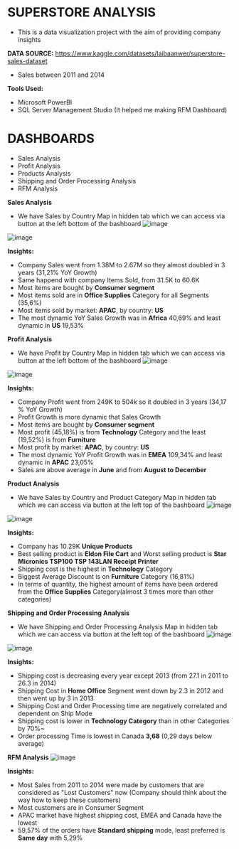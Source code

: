 # SUPERSTORE ANALYSIS

- This is a data visualization project with the aim of providing company insights

**DATA SOURCE:** https://www.kaggle.com/datasets/laibaanwer/superstore-sales-dataset 
- Sales between 2011 and 2014

**Tools Used:**

- Microsoft PowerBI
- SQL Server Management Studio (It helped me making RFM Dashboard)

# DASHBOARDS

- Sales Analysis
- Profit Analysis
- Products Analysis
- Shipping and Order Processing Analysis
- RFM Analysis

**Sales Analysis**
- We have Sales by Country Map in hidden tab which we can access via button at the left bottom of the bashboard
![image](https://user-images.githubusercontent.com/113947177/234248620-54cfb22a-913c-4232-bcdf-df9e14a079da.png)

![image](https://user-images.githubusercontent.com/113947177/234237512-8d683598-91dc-4c57-9c15-7fca55ccbbd6.png)


**Insights:**
- Company Sales went from  1.38M to 2.67M so they almost doubled in 3 years (31,21% YoY Growth)
- Same happend with company Items Sold, from 31.5K to 60.6K
- Most items are bought by **Consumer segment**
- Most items sold are in **Office Supplies** Category for all Segments (35,6%)
- Most items sold by market: **APAC**, by country: **US**
- The most dynamic YoY Sales Growth was in **Africa** 40,69% and least dynamic in **US** 19,53%


**Profit Analysis**
- We have Profit by Country Map in hidden tab which we can access via button at the left bottom of the bashboard
![image](https://user-images.githubusercontent.com/113947177/234248676-623105eb-151f-4c0f-9ae8-8234e2750899.png)

![image](https://user-images.githubusercontent.com/113947177/234240596-11cf6dc3-99c3-4a9b-a289-398fbb4e1079.png)

**Insights:**
- Company Profit went from  249K to 504k so it doubled in 3 years (34,17 % YoY Growth)
- Profit Growth is more dynamic that Sales Growth
- Most items are bought by **Consumer segment**
- Most profit (45,18%) is from **Technology** Category and the least (19,52%) is from **Furniture**
- Most profit by market: **APAC**, by country: **US**
- The most dynamic YoY Profit Growth was in **EMEA** 109,34% and least dynamic in **APAC** 23,05%
- Sales are above average in **June** and from **August to December**


**Product Analysis**
- We have Sales by Country and Product Category Map in hidden tab which we can access via button at the left top of the bashboard
![image](https://user-images.githubusercontent.com/113947177/234250569-a5ea7240-650c-4be6-a7dd-0626de910bf1.png)

![image](https://user-images.githubusercontent.com/113947177/234250821-21ad9a8e-1270-4d44-88de-b6854d4c2dd2.png)

**Insights:**
- Company has 10.29K **Unique Products**
- Best selling product is **Eldon File Cart** and Worst selling product is **Star Micronics TSP100 TSP 143LAN Receipt Printer**
- Shipping cost is the highest in **Technology** Category
- Biggest Average Discount is on **Furniture** Category (16,81%)
- In terms of quantity, the highest amount of items have been ordered from the **Office Supplies** Category(almost 3 times more than other categories)

**Shipping and Order Processing Analysis**
- We have Shipping and Order Processing Analysis Map in hidden tab which we can access via button at the left top of the bashboard
![image](https://user-images.githubusercontent.com/113947177/234254422-4ea0ee3f-53bb-46ec-be7a-fcde999ff2bb.png)

![image](https://user-images.githubusercontent.com/113947177/234254491-a5283cce-c928-4af5-8eef-d0b5b573b584.png)


**Insights:**
- Shipping cost is decreasing every year except 2013 (from 27.1 in 2011 to 26.3 in 2014)
- Shipping Cost in **Home Office** Segment went down by 2.3 in 2012 and then went up by 3 in 2013
- Shipping Cost and Order Processing time are negatively correlated and dependent on Ship Mode
- Shipping cost is lower in **Technology Category** than in other Categories by 70%~
- Order processing Time is lowest in Canada **3,68** (0,29 days below average)


**RFM Analysis**
![image](https://user-images.githubusercontent.com/113947177/234261229-38d3cbbd-287a-4650-a124-1fbd2a5b9209.png)

**Insights:**
- Most Sales from 2011 to 2014 were made by customers that are considered as "Lost Customers" now (Company should think about the way how to keep these customers)
- Most customers are in Consumer Segment
- APAC market have highest shipping cost, EMEA and Canada have the lowest
- 59,57% of the orders have **Standard shipping** mode, least preferred is **Same day** with 5,29%
